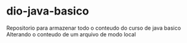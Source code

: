 # dio-java-basico
Repositorio para armazenar todo o conteudo do curso de java basico
Alterando o conteudo de um arquivo de modo local 